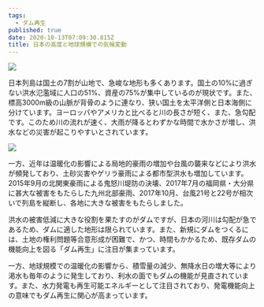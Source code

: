 ```yaml
---
tags:
  - ダム再生
published: true
date: 2020-10-13T07:09:30.815Z
title: 日本の高度と地球規模での気候変動
---
```

![](public\static\4a9773549091c227cd2eb82ccd9c5e3a/dam1.png)

<!--StartFragment-->

日本列島は国土の7割が山地で、急峻な地形も多くあります。国土の10%に過ぎない洪水氾濫域に人口の51%、資産の75%が集中しているのが現状です。また、標高3000m級の山脈が背骨のように連なり、狭い国土を太平洋側と日本海側に分けています。ヨーロッパやアメリカと比べると川の長さが短く、また、急勾配です。このため川の流れが速く、大雨が降るとわずかな時間で水かさが増し、洪水などの災害が起こりやすいとされています。

<!--EndFragment-->

![](public\static\4a9773549091c227cd2eb82ccd9c5e3a/dam2.png)

<!--StartFragment-->

一方、近年は温暖化の影響による局地的豪雨の増加や台風の襲来などにより洪水が頻発しており、土砂災害やゲリラ豪雨による都市型洪水も増加しています。2015年9月の北関東豪雨による鬼怒川堤防の決壊、2017年7月の福岡県・大分県に甚大な被害をもたらした九州北部豪雨、2017年10月、台風21号と22号が相次いで列島を縦断し、各地に大きな被害をもたらしました。

洪水の被害低減に大きな役割を果たすのがダムですが、日本の河川は勾配が急であるため、ダムに適した地形は限られています。また、新規にダムをつくるには、土地の権利問題等合意形成が困難で、かつ、時間もかかるため、既存ダムの機能向上を図る「ダム再生」に注目が集まっています。

一方、地球規模での温暖化の影響から、積雪量の減少、無降水日の増大等により渇水も毎年のように発生しており、利水の面でもダムの機能が見直されています。また、水力発電も再生可能エネルギーとして注目されており、発電機能向上の意味でもダム再生に関心が高まっています。

<!--EndFragment-->
